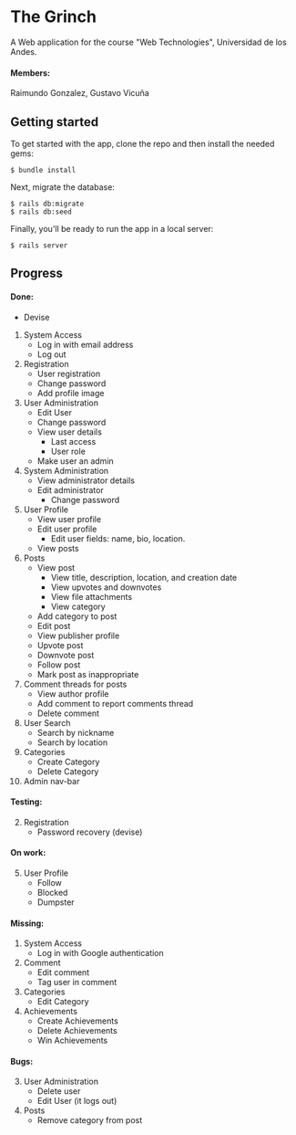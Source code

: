 # The Grinch
A Web application for the course "Web Technologies", Universidad de los Andes.
#### Members:
Raimundo Gonzalez,
Gustavo Vicuña
## Getting started

To get started with the app, clone the repo and then install the needed gems:

```
$ bundle install
```

Next, migrate the database:

```
$ rails db:migrate
$ rails db:seed
```

Finally, you'll be ready to run the app in a local server:

```
$ rails server
```
## Progress
#### Done:
* Devise
1. System Access
    * Log in with email address
    * Log out
2. Registration
    * User registration
    * Change password
    * Add profile image
3. User Administration
    * Edit User
    * Change password
    * View user details
        * Last access
        * User role
    * Make user an admin
4. System Administration
    * View administrator details
    * Edit administrator
        * Change password
5. User Profile
    * View user profile
    * Edit user profile
       * Edit user fields: name, bio, location.
    * View posts
6. Posts
    * View post
        * View title, description, location, and creation date
        * View upvotes and downvotes
        * View file attachments
        * View category
    * Add category to post
    * Edit post
    * View publisher profile
    * Upvote post
    * Downvote post
    * Follow post
    * Mark post as inappropriate
7. Comment threads for posts
    * View author profile
    * Add comment to report comments thread
    * Delete comment
8. User Search
    * Search by nickname
    * Search by location
9. Categories
    * Create Category
    * Delete Category
11. Admin nav-bar
#### Testing:
2. Registration
    * Password recovery (devise)
#### On work:
5. User Profile
	* Follow
	* Blocked
	* Dumpster
#### Missing:
1. System Access
    * Log in with Google authentication
7. Comment
    * Edit comment
    * Tag user in comment
9. Categories
    * Edit Category
10. Achievements
    * Create Achievements
    * Delete Achievements
    * Win Achievements
#### Bugs:
3. User Administration
    * Delete user
    * Edit User (it logs out)
6. Posts 
    * Remove category from post
